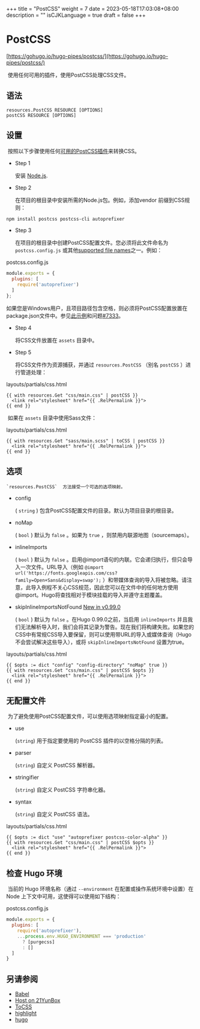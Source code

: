 +++
title = "PostCSS"
weight = 7
date = 2023-05-18T17:03:08+08:00
description = ""
isCJKLanguage = true
draft = false
+++

# PostCSS

[https://gohugo.io/hugo-pipes/postcss/](https://gohugo.io/hugo-pipes/postcss/)

​	使用任何可用的插件，使用PostCSS处理CSS文件。  

## 语法

```
resources.PostCSS RESOURCE [OPTIONS]
postCSS RESOURCE [OPTIONS]
```

## 设置 

​	按照以下步骤使用任何[可用的PostCSS插件](https://www.postcss.parts/)来转换CSS。 

- Step 1

  安装 [Node.js](https://nodejs.org/en/download).

- Step 2

  在项目的根目录中安装所需的Node.js包。例如，添加vendor 前缀到CSS规则：

```bash
npm install postcss postcss-cli autoprefixer
```

- Step 3

  在项目的根目录中创建PostCSS配置文件。您必须将此文件命名为  `postcss.config.js`  或其他[supported file names](https://github.com/postcss/postcss-load-config#usage)之一。例如： 

postcss.config.js

```js
module.exports = {
  plugins: [
    require('autoprefixer')
  ]
};
```

​	如果您是Windows用户，且项目路径包含空格，则必须将PostCSS配置放置在package.json文件中。参见[此示例](https://github.com/postcss/postcss-load-config#packagejson)和问题[#7333](https://github.com/gohugoio/hugo/issues/7333)。 

- Step 4

  将CSS文件放置在  `assets`  目录中。 

- Step 5

  将CSS文件作为资源捕获，并通过 `resources.PostCSS` （别名 `postCSS` ）进行管道处理： 

layouts/partials/css.html

```go-html-template
{{ with resources.Get "css/main.css" | postCSS }}
  <link rel="stylesheet" href="{{ .RelPermalink }}">
{{ end }}
```

​	如果在  `assets`  目录中使用Sass文件：  

layouts/partials/css.html

```go-html-template
{{ with resources.Get "sass/main.scss" | toCSS | postCSS }}
  <link rel="stylesheet" href="{{ .RelPermalink }}">
{{ end }}
```

## 选项

 	`resources.PostCSS`  方法接受一个可选的选项映射。  

- config

  ( `string` ) 包含PostCSS配置文件的目录。默认为项目目录的根目录。  

- noMap

  ( `bool` ) 默认为  `false` 。如果为  `true` ，则禁用内联源地图（sourcemaps）。  

- inlineImports

  ( `bool` ) 默认为  `false` 。启用@import语句的内联。它会递归执行，但只会导入一次文件。URL导入（例如  `@import 
  url('https://fonts.googleapis.com/css?family=Open+Sans&display=swap');` ）和带媒体查询的导入将被忽略。请注意，此导入例程不关心CSS规范，因此您可以在文件中的任何地方使用@import。Hugo将查找相对于模块挂载的导入并遵守主题覆盖。 

- skipInlineImportsNotFound [New in v0.99.0](https://github.com/gohugoio/hugo/releases/tag/v0.99.0)

    ( `bool` ) 默认为  `false` 。在Hugo 0.99.0之前，当启用 `inlineImports` 并且我们无法解析导入时，我们会将其记录为警告。现在我们将构建失败。如果您的CSS中有常规CSS导入要保留，则可以使用带URL的导入或媒体查询（Hugo不会尝试解决这些导入），或将 `skipInlineImportsNotFound` 设置为true。  

layouts/partials/css.html

```go-html-template
{{ $opts := dict "config" "config-directory" "noMap" true }}
{{ with resources.Get "css/main.css" | postCSS $opts }}
  <link rel="stylesheet" href="{{ .RelPermalink }}">
{{ end }}
```

## 无配置文件  

​	为了避免使用PostCSS配置文件，可以使用选项映射指定最小的配置。  

- use

  (`string`) 用于指定要使用的 PostCSS 插件的以空格分隔的列表。 

- parser

  (`string`) 自定义 PostCSS 解析器。 

- stringifier

  (`string`) 自定义 PostCSS 字符串化器。 

- syntax

  (`string`) 自定义 PostCSS 语法。

layouts/partials/css.html

```go-html-template
{{ $opts := dict "use" "autoprefixer postcss-color-alpha" }}
{{ with resources.Get "css/main.css" | postCSS $opts }}
  <link rel="stylesheet" href="{{ .RelPermalink }}">
{{ end }}
```

## 检查 Hugo 环境

​	当前的 Hugo 环境名称（通过 `--environment` 在配置或操作系统环境中设置）在 Node 上下文中可用，这使得可以使用如下结构：

postcss.config.js

```js
module.exports = {
  plugins: [
    require('autoprefixer'),
    ...process.env.HUGO_ENVIRONMENT === 'production'
      ? [purgecss]
      : []
  ]
}
```

## 另请参阅

- [Babel](https://gohugo.io/hugo-pipes/babel/)
- [Host on 21YunBox](https://gohugo.io/hosting-and-deployment/hosting-on-21yunbox/)
- [ToCSS](https://gohugo.io/hugo-pipes/transform-to-css/)
- [highlight](https://gohugo.io/functions/highlight/)
- [hugo](https://gohugo.io/commands/hugo/)
